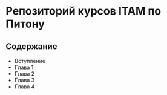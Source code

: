 # Репозиторий курсов ITAM по Питону

## Содержание

- Вступление
- Глава 1
- Глава 2
- Глава 3
- Глава 4

